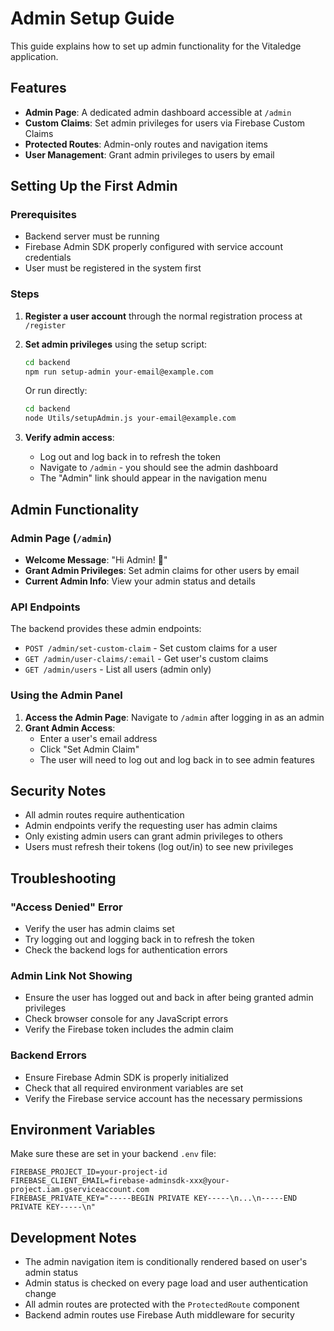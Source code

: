 # Admin Setup Guide

This guide explains how to set up admin functionality for the Vitaledge application.

## Features

- **Admin Page**: A dedicated admin dashboard accessible at `/admin`
- **Custom Claims**: Set admin privileges for users via Firebase Custom Claims
- **Protected Routes**: Admin-only routes and navigation items
- **User Management**: Grant admin privileges to users by email

## Setting Up the First Admin

### Prerequisites
- Backend server must be running
- Firebase Admin SDK properly configured with service account credentials
- User must be registered in the system first

### Steps

1. **Register a user account** through the normal registration process at `/register`

2. **Set admin privileges** using the setup script:
   ```bash
   cd backend
   npm run setup-admin your-email@example.com
   ```

   Or run directly:
   ```bash
   cd backend
   node Utils/setupAdmin.js your-email@example.com
   ```

3. **Verify admin access**:
   - Log out and log back in to refresh the token
   - Navigate to `/admin` - you should see the admin dashboard
   - The "Admin" link should appear in the navigation menu

## Admin Functionality

### Admin Page (`/admin`)
- **Welcome Message**: "Hi Admin! 👋"
- **Grant Admin Privileges**: Set admin claims for other users by email
- **Current Admin Info**: View your admin status and details

### API Endpoints

The backend provides these admin endpoints:

- `POST /admin/set-custom-claim` - Set custom claims for a user
- `GET /admin/user-claims/:email` - Get user's custom claims
- `GET /admin/users` - List all users (admin only)

### Using the Admin Panel

1. **Access the Admin Page**: Navigate to `/admin` after logging in as an admin
2. **Grant Admin Access**: 
   - Enter a user's email address
   - Click "Set Admin Claim"
   - The user will need to log out and log back in to see admin features

## Security Notes

- All admin routes require authentication
- Admin endpoints verify the requesting user has admin claims
- Only existing admin users can grant admin privileges to others
- Users must refresh their tokens (log out/in) to see new privileges

## Troubleshooting

### "Access Denied" Error
- Verify the user has admin claims set
- Try logging out and logging back in to refresh the token
- Check the backend logs for authentication errors

### Admin Link Not Showing
- Ensure the user has logged out and back in after being granted admin privileges
- Check browser console for any JavaScript errors
- Verify the Firebase token includes the admin claim

### Backend Errors
- Ensure Firebase Admin SDK is properly initialized
- Check that all required environment variables are set
- Verify the Firebase service account has the necessary permissions

## Environment Variables

Make sure these are set in your backend `.env` file:

```
FIREBASE_PROJECT_ID=your-project-id
FIREBASE_CLIENT_EMAIL=firebase-adminsdk-xxx@your-project.iam.gserviceaccount.com
FIREBASE_PRIVATE_KEY="-----BEGIN PRIVATE KEY-----\n...\n-----END PRIVATE KEY-----\n"
```

## Development Notes

- The admin navigation item is conditionally rendered based on user's admin status
- Admin status is checked on every page load and user authentication change
- All admin routes are protected with the `ProtectedRoute` component
- Backend admin routes use Firebase Auth middleware for security
